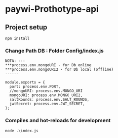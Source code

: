 # paywi-Prothotype-api

## Project setup
```
npm install
```


### Change Path DB : Folder Config/index.js
```
NOTA: ---
***process.env.mongoURI - for Db online
***process.env.mongoURI2 - for Db local (offline)
------

module.exports = {
  port: process.env.PORT,
  //mongoURI: process.env.MONGO_URI
  mongoURI: process.env.MONGO_URI2,
  saltRounds: process.env.SALT_ROUNDS,
  jwtSecret: process.env.JWT_SECRET,
};

```

### Compiles and hot-reloads for development
```
node .\index.js
```
